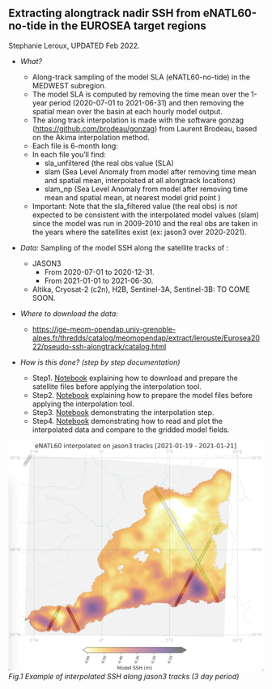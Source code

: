 ## Extracting alongtrack nadir SSH from eNATL60-no-tide in the EUROSEA target regions
Stephanie Leroux, UPDATED Feb 2022.

* _What?_ 
  - Along-track sampling of the model SLA (eNATL60-no-tide) in the MEDWEST subregion. 
  - The model SLA is computed by removing the time mean over the 1-year period (2020-07-01 to 2021-06-31) and then removing the spatial mean over the basin at each hourly model output.
  - The along track interpolation is made with the software gonzag (https://github.com/brodeau/gonzag) from Laurent Brodeau,  based on  the Akima interpolation method.
  - Each file is 6-month long:
  - In each file you’ll find:
    - sla_unfiltered (the real obs value (SLA)
    - slam (Sea Level Anomaly from model after removing time mean and spatial mean, interpolated at all alongtrack locations)
    - slam_np (Sea Level Anomaly from model after removing time mean and spatial mean, at nearest model grid point )
  - Important: Note that the sla_filtered value (the real obs) is _not_ expected to be consistent with the interpolated model values (slam) since the model was run in 2009-2010 and the real obs are taken in the years where the satellites exist (ex: jason3 over 2020-2021).

* _Data:_
Sampling of the model SSH along the satellite tracks of :
  - JASON3
    - From 2020-07-01 to 2020-12-31.
    - From 2021-01-01 to 2021-06-30.
  - Altika, Cryosat-2 (c2n), H2B, Sentinel-3A, Sentinel-3B: TO COME SOON.

* _Where to download the data:_
  - https://ige-meom-opendap.univ-grenoble-alpes.fr/thredds/catalog/meomopendap/extract/lerouste/Eurosea2022/pseudo-ssh-alongtrack/catalog.html


* _How is this done? (step by step documentation)_
  - Step1. [Notebook](https://github.com/ocean-next/EUROSEA/blob/main/notebooks/2022-02-18_download-sat-data.md) explaining how to download and prepare the satellite files before applying the interpolation tool.
  - Step2. [Notebook](https://github.com/ocean-next/EUROSEA/blob/main/notebooks/2022-02-18_prepare_model_files.md) explaining how to prepare the model files before applying the interpolation tool.
  - Step3. [Notebook](https://github.com/ocean-next/EUROSEA/tree/main/notebooks/2022-02-18_interpolation_alongtrack.ipynb) demonstrating the interpolation step.
  - Step4. [Notebook](https://github.com/ocean-next/EUROSEA/tree/main/notebooks/2022-02-18_plot_and_check_alontrack.ipynb) demonstrating how to read and plot the interpolated data and compare to the gridded model fields.

![subregions](./figs/jason3.png)<br>
_Fig.1 Example of interpolated SSH along jason3 tracks (3 day period)_
